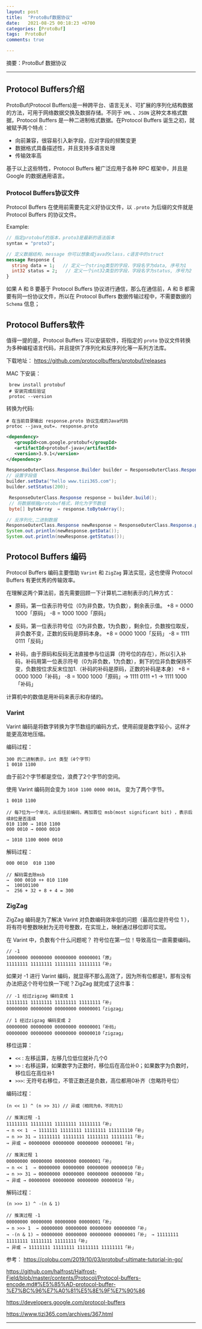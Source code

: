 ```yaml
---
layout: post
title:  "ProtoBuf数据协议"
date:   2021-08-25 00:18:23 +0700
categories: [ProtoBuf]
tags:  ProtoBuf
comments: true

---
```


摘要：ProtoBuf 数据协议

------

## Protocol Buffers介绍

ProtoBuf(Protocol Buffers)是一种跨平台、语言无关、可扩展的序列化结构数据的方法，可用于网络数据交换及数据存储。不同于 `XML` 、`JSON` 这种文本格式数据，Protocol Buffers 是一种二进制格式数据。在Protocol Buffers 诞生之初，就被赋予两个特点：
* 向前兼容，很容易引入新字段，应对字段的频繁变更
* 数据格式具备描述性，并且支持多语言处理
* 传输效率高

基于以上这些特性，Protocol Buffers 被广泛应用于各种 RPC 框架中，并且是 Google 的数据通用语言。

### Protocol Buffers协议文件

Protocol Buffers 在使用前需要先定义好协议文件，以 `.proto` 为后缀的文件就是Protocol Buffers 的协议文件。

Example:

```protobuf
// 指定protobuf的版本，proto3是最新的语法版本
syntax = "proto3";

// 定义数据结构，message 你可以想象成java的class，c语言中的struct
message Response {
  string data = 1;   // 定义一个string类型的字段，字段名字为data, 序号为1
  int32 status = 2;   // 定义一个int32类型的字段，字段名字为status, 序号为2
}
```

如果 A 和 B 要基于 Protocol Buffers 协议进行通信，那么在通信前，A 和 B 都需要有同一份协议文件，所以在 Protocol Buffers 数据传输过程中，不需要数据的 `Schema` 信息；

## Protocol Buffers软件

值得一提的是，Protocol Buffers 可以安装软件，将指定的 `proto` 协议文件转换为多种编程语言代码，并且提供了序列化和反序列化等一系列方法库。

下载地址： <https://github.com/protocolbuffers/protobuf/releases>

MAC 下安装：

```shell
 brew install protobuf 
 # 安装完成后验证
 protoc --version
```

转换为代码:

```shell
# 在当前目录输出 response.proto 协议生成的Java代码
protoc --java_out=. response.proto
```

```xml
<dependency>
   <groupId>com.google.protobuf</groupId>
   <artifactId>protobuf-java</artifactId>
   <version>3.9.1</version>
</dependency>
```

```java
ResponseOuterClass.Response.Builder builder = ResponseOuterClass.Response.newBuilder();
// 设置字段值
builder.setData("hello www.tizi365.com");
builder.setStatus(200);

 ResponseOuterClass.Response response = builder.build();
 // 将数据根据protobuf格式，转化为字节数组
 byte[] byteArray  = response.toByteArray();

// 反序列化,二进制数据
ResponseOuterClass.Response newResponse = ResponseOuterClass.Response.parseFrom(byteArray);
System.out.println(newResponse.getData());
System.out.println(newResponse.getStatus());
```

## Protocol Buffers 编码

Protocol Buffers 编码主要借助 `Varint` 和 `ZigZag` 算法实现，这也使得 Protocol Buffers 有更优秀的传输效率。

在理解这两个算法前，首先需要回顾一下计算机二进制表示的几种方式：

* 原码，第一位表示符号位（0为非负数，1为负数），剩余表示值。
+8 = 0000 1000「原码」
-8 = 1000 1000「原码」

* 反码，第一位表示符号位（0为非负数，1为负数），剩余位，负数按位取反，非负数不变，正数的反码是原码本身。
+8 = 0000 1000「反码」
-8 = 1111 0111「反码」

* 补码，由于原码和反码无法直接参与位运算（符号位的存在），所以引入补码，补码用第一位表示符号（0为非负数，1为负数），剩下的位非负数保持不变，负数按位求反末位加1.（补码的补码是原码，正数的补码是本身）
+8 = 0000 1000「补码」
-8 = 1000 1000「原码」-> 1111 0111 +1 -> 1111 1000「补码」

计算机中的数值是用补码来表示和存储的。

### Varint

Varint 编码是将数字转换为字节数组的编码方式，使用前提是数字较小，这样才能更高效地压缩。

编码过程：

```
300 的二进制表示，int 类型（4个字节）
1 0010 1100
```

由于前2个字节都是空位，浪费了2个字节的空间。

使用 Varint 编码则会变为 `1010 1100 0000 0010`。 变为了两个字节。

```
1 0010 1100

// 每7位为一个单元，从后往前编码，再加首位 msb(most significant bit) ，表示后续8位是否连续
010 1100 → 1010 1100
000 0010 → 0000 0010

→ 1010 1100 0000 0010
```

解码过程：

```
000 0010  010 1100

// 解码需去除msb
→  000 0010 ++ 010 1100 
→  100101100
→  256 + 32 + 8 + 4 = 300
```

### ZigZag

ZigZag 编码是为了解决 Varint 对负数编码效率低的问题（最高位是符号位 1 ），将有符号整数映射为无符号整数，在实现上，映射通过移位即可实现。

在 Varint 中，负数有个什么问题呢？ 符号位在第一位！导致高位一直需要编码。

```
// -1
10000000 00000000 00000000 00000001「原」
11111111 11111111 11111111 11111111「补」
```
如果对 -1 进行 Varint 编码，就显得不那么高效了，因为所有位都是1，那有没有办法把这个符号位换一下呢？ZigZag 就完成了这件事：

```
// -1 经过zigzag 编码变成 1
11111111 11111111 11111111 11111111「补」
00000000 00000000 00000000 00000001「zigzag」

// 1 经过zigzag 编码变成 2
00000000 00000000 00000000 00000001「补码」
00000000 00000000 00000000 00000010「zigzag」
```

移位运算：

* `<<` : 左移运算，左移几位低位就补几个0
* `>>` : 右移运算，如果数字为正数时，移位后在高位补0；如果数字为负数时，移位后在高位补1
* `>>>`: 无符号右移位，不管正数还是负数，高位都用0补齐（忽略符号位）


编码过程：

```
(n << 1) ^ (n >> 31) // 异或（相同为0，不同为1）

// 推演过程 -1 
11111111 11111111 11111111 11111111「补」
→ n << 1  → 1111111 11111111 11111111 111111110「补」
→ n >> 31 → 11111111 11111111 11111111 11111111「补」
→ 异或 → 00000000 00000000 00000000 00000001「补」

// 推演过程 1 
00000000 00000000 00000000 00000001「补」
→ n << 1  → 00000000 00000000 00000000 00000010「补」
→ n >> 31 → 00000000 00000000 00000000 00000000「补」
→ 异或 → 00000000 00000000 00000000 00000010「补」
```

解码过程：

```
(n >>> 1) ^ -(n & 1)

// 推演过程 -1
00000000 00000000 00000000 00000001「补」
→ n >>> 1  → 00000000 00000000 00000000 00000000「补」
→ -(n & 1) → 00000000 00000000 00000000 00000001「补」 → 11111111 11111111 11111111 11111111「补」
→ 异或 → 11111111 11111111 11111111 11111111「补」
```

参考：
<https://colobu.com/2019/10/03/protobuf-ultimate-tutorial-in-go/>

<https://github.com/halfrost/Halfrost-Field/blob/master/contents/Protocol/Protocol-buffers-encode.md#%E5%85%AD-protocol-buffer-%E7%BC%96%E7%A0%81%E5%8E%9F%E7%90%86>

<https://developers.google.com/protocol-buffers>

<https://www.tizi365.com/archives/367.html>

------
